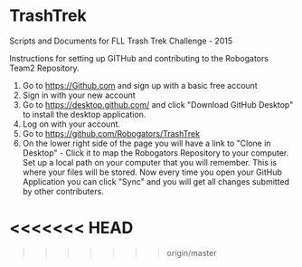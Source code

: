 # TrashTrek
Scripts and Documents for FLL Trash Trek Challenge - 2015

Instructions for setting up GITHub and contributing to the Robogators Team2 Repository.

1. Go to https://Github.com and sign up with a basic free account
2. Sign in with your new account
3. Go to https://desktop.github.com/ and click "Download GitHub Desktop" to install the desktop application.
4. Log on with your account.
5. Go to https://github.com/Robogators/TrashTrek
6. On the lower right side of the page you will have a link to "Clone in Desktop" - Click it to map the Robogators Repository to your computer.
   Set up a local path on your computer that you will remember. This is where your files will be stored.
   Now every time you open your GitHub Application you can click "Sync" and you will get all changes submitted by other contributers.

<<<<<<< HEAD
=======


>>>>>>> origin/master

